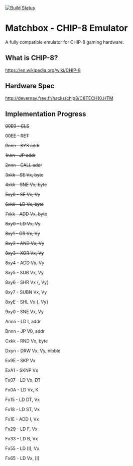 [![Build Status](https://travis-ci.org/turingincomplete/MatchboxChip8.svg?branch=master)](https://travis-ci.org/turingincomplete/MatchboxChip8)

# Matchbox - CHIP-8 Emulator
A fully compatible emulator for CHIP-8 gaming hardware.

## What is CHIP-8?
https://en.wikipedia.org/wiki/CHIP-8

## Hardware Spec
http://devernay.free.fr/hacks/chip8/C8TECH10.HTM

## Implementation Progress
~~00E0 - CLS~~

~~00EE - RET~~

~~0nnn - SYS addr~~

~~1nnn - JP addr~~

~~2nnn - CALL addr~~

~~3xkk - SE Vx, byte~~

~~4xkk - SNE Vx, byte~~

~~5xy0 - SE Vx, Vy~~

~~6xkk - LD Vx, byte~~

~~7xkk - ADD Vx, byte~~

~~8xy0 - LD Vx, Vy~~

~~8xy1 - OR Vx, Vy~~

~~8xy2 - AND Vx, Vy~~

~~8xy3 - XOR Vx, Vy~~

~~8xy4 - ADD Vx, Vy~~

8xy5 - SUB Vx, Vy

8xy6 - SHR Vx {, Vy}

8xy7 - SUBN Vx, Vy

8xyE - SHL Vx {, Vy}

9xy0 - SNE Vx, Vy

Annn - LD I, addr

Bnnn - JP V0, addr

Cxkk - RND Vx, byte

Dxyn - DRW Vx, Vy, nibble

Ex9E - SKP Vx

ExA1 - SKNP Vx

Fx07 - LD Vx, DT

Fx0A - LD Vx, K

Fx15 - LD DT, Vx

Fx18 - LD ST, Vx

Fx1E - ADD I, Vx

Fx29 - LD F, Vx

Fx33 - LD B, Vx

Fx55 - LD [I], Vx

Fx65 - LD Vx, [I]

